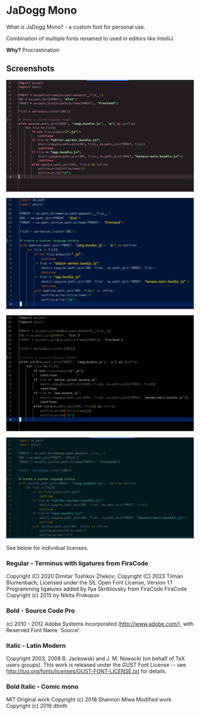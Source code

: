 # JaDogg Mono

What is JaDogg Mono? - a custom font for personal use.

Combination of multiple fonts renamed to used in editors like IntelliJ.

**Why?** Procrastination 

## Screenshots

![](./screen-1.png)

![](./screen-2.png)

![](./screen-3.png)

![](./screen-4.png)

See below for individual licenses.

### Regular     - Terminus with ligatures from FiraCode

Copyright (C) 2020 Dimitar Toshkov Zhekov; Copyright (C) 2023 Tilman Blumenbach; Licensed under the SIL Open Font License, Version 1.1
Programming ligatures added by Ilya Skriblovsky from FiraCode
FiraCode Copyright (c) 2015 by Nikita Prokopov

### Bold        - Source Code Pro

(c) 2010 - 2012 Adobe Systems Incorporated (http://www.adobe.com/), with Reserved Font Name `Source'.

### Italic      - Latin Modern

Copyright 2003, 2008 B. Jackowski and J. M. Nowacki (on behalf of TeX users groups). This work is released under the GUST Font License --  see http://tug.org/fonts/licenses/GUST-FONT-LICENSE.txt for details.

### Bold Italic - Comic mono

MIT
Original work Copyright (c) 2018 Shannon Miwa
Modified work Copyright (c) 2019 dtinth
